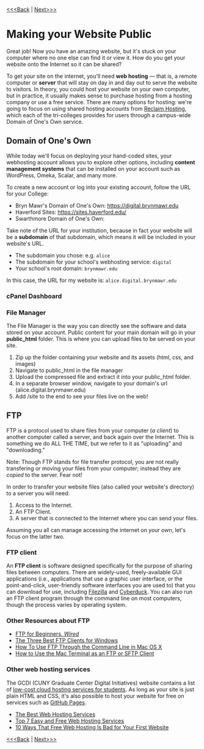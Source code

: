 [<<<Back](18-summary.md) | [Next>>>](20-resource.md)

# Making your Website Public

Great job! Now you have an amazing website, but it's stuck on your computer where no one else can find it or view it. How do you get your website onto the Internet so it can be shared?

To get your site on the internet, you'll need **web hosting** — that is, a remote computer or **server** that will stay on day in and day out to serve the website to visitors. In theory, you could host your website on your own computer, but in practice, it usually makes sense to purchase hosting from a hosting company or use a free service. There are many options for hosting: we're going to focus on using shared hosting accounts from [Reclaim Hosting](https://reclaimhosting.com/), which each of the tri-colleges provides for users through a campus-wide Domain of One's Own service.

## Domain of One's Own

While today we'll focus on deploying your hand-coded sites, your webhosting account allows you to explore other options, including **content management systems**  that can be installed on your account such as WordPress, Omeka, Scalar, and many more.

To create a new account or log into your existing account, follow the URL for your College: 
- Bryn Mawr's Domain of One's Own: https://digital.brynmawr.edu
- Haverford Sites: https://sites.haverford.edu/
- Swarthmore Domain of One's Own: 

Take note of the URL for your institution, because in fact your website will be a **subdomain** of that subdomain, which means it will be included in your website's URL.

- The subdomain you chose: e.g. `alice`
- The subdomain for your school's webhosting service: `digital`
- Your school's root domain: `brynmawr.edu`

In this case, the URL for my website is: `alice.digital.brynmawr.edu`

### cPanel Dashboard

### File Manager

The File Manager is the way you can directly see the software and data stored on your account. Public content for your main domain will go in your **public_html** folder. This is where you can upload files to be served on your site.

1. Zip up the folder containing your website and its assets (html, css, and images)
2. Navigate to public_html in the file manager
3. Upload the compressed file and extract it into your public_html folder.
4. In a separate browser window, navigate to your domain's url (alice.digital.brynmawr.edu)
5. Add /site to the end to see your files live on the web!


## FTP

FTP is a protocol used to share files from your computer (_a client_) to another computer called a server, and back again over the Internet. This is something we do ALL THE TIME, but we refer to it as "uploading" and "downloading."

Note: Though FTP stands for file transfer protocol, you are not really transfering or moving your files from your computer; instead they are _copied_ to the server. Fear not!

In order to transfer your website files (also called your website's directory) to a server you will need:

1. Access to the Internet.
2. An FTP Client.
3. A server that is connected to the Internet where you can send your files.

Assuming you all can manage accessing the internet on your own, let's focus on the latter two.

### FTP client

An **FTP client** is software designed specifically for the purpose of sharing files between computers. There are widely-used, freely-available GUI applications (i.e., applications that use a graphic user interface, or the point-and-click, user-friendly software interfaces you are used to) that you can download for use, including [Filezilla](https://filezilla-project.org/) and [Cyberduck](https://cyberduck.io/). You can also run an FTP client program through the command line on most computers, though the process varies by operating system.

### Other Resources about FTP

- [FTP for Beginners, *Wired*](https://www.wired.com/2010/02/ftp_for_beginners/)
- [The Three Best FTP Clients for Windows](https://www.makeuseof.com/tag/free-ftp-clients-windows/)
- [How To Use FTP Through the Command Line in Mac OS X](http://www.techradar.com/how-to/software/operating-systems/how-to-use-ftp-through-the-command-line-in-mac-os-x-1305664)
- [How to Use the Mac Terminal as an FTP or SFTP Client](https://beebom.com/how-to-use-mac-terminal-ftp-sftp-client/)

### Other web hosting services

The GCDI (CUNY Graduate Center Digital Initiatives) website contains a list of [low-cost cloud hosting services for students](https://gcdi.commons.gc.cuny.edu/digital-resource-guide/#cloud). As long as your site is just plain HTML and CSS, it's also possible to host your website for free on services such as [GitHub Pages](https://pages.github.com/).

- [The Best Web Hosting Services](https://www.makeuseof.com/tag/best-web-hosting-services/)
- [Top 7 Easy and Free Web Hosting Services](https://www.makeuseof.com/tag/top-7-easy-and-free-web-hosting-services/)
- [10 Ways That Free Web Hosting Is Bad for Your First Website](https://www.makeuseof.com/tag/free-web-hosting-is-bad/)

[<<<Back](18-summary.md) | [Next>>>](20-resource.md)
